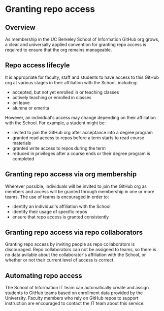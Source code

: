 # Granting repo access

## Overview

As membership in the UC Berkeley School of Information GitHub org grows, a clear and universally applied convention for granting repo access is required to ensure that the org remains manageable.

## Repo access lifecyle

It is appropriate for faculty, staff and students to have access to this GitHub org at various stages in their affiliation with the School, including:

* accepted, but not yet enrolled in or teaching classes
* actively teaching or enrolled in classes
* on leave
* alumna or emerita

However, an individual's access may change depending on their affiliation with the School.  For example, a student might be:

* invited to join the GitHub org after acceptance into a degree program
* granted read access to repos before a term starts to read course materials
* granted write access to repos during the term
* reduced in privileges after a course ends or their degree program is completed

## Granting repo access via org membership

Wherever possible, individuals will be invited to join the GitHub org as members and access will be granted through membership in one or more teams.  The use of teams is encouraged in order to:

* identify an individual's affiliation with the School
* identify their usage of specific repos
* ensure that repo access is granted consistently

##  Granting repo access via repo collaborators

Granting repo access by inviting people as repo collaborators is discouraged.  Repo collaborators can not be assigned to teams, so there is no data avilable about the collaborator's affiliation with the School, or whether or not their current level of access is correct.

## Automating repo access

The School of Information IT team can automatically create and assign students to GitHub teams based on enrollment data provided by the University.  Faculty members who rely on GitHub repos to support instruction are encouraged to contact the IT team about this service.
